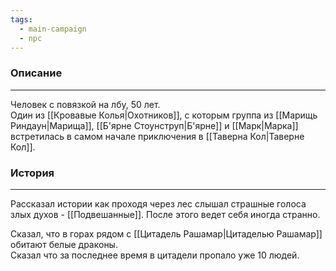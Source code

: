 ```yaml
---
tags:
  - main-campaign
  - npc
---
```

### Описание
---
Человек с повязкой на лбу, 50 лет.  
Один из [[Кровавые Колья|Охотников]], с которым группа из [[Марищь Риндаун|Марища]], [[Б'ярне Стоунструп|Б'ярне]] и [[Марк|Марка]] встретилась в самом начале приключения в [[Таверна Кол|Таверне Кол]].  

### История
---
Рассказал истории как проходя через лес слышал страшные голоса злых духов - [[Подвешанные]]. После этого ведет себя иногда странно.  

Сказал, что в горах рядом с [[Цитадель Рашамар|Цитаделью Рашамар]] обитают белые драконы.  
Сказал что за последнее время в цитадели пропало уже 10 людей.  